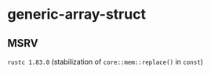 # generic-array-struct

## MSRV

`rustc 1.83.0` (stabilization of `core::mem::replace()` in `const`)
